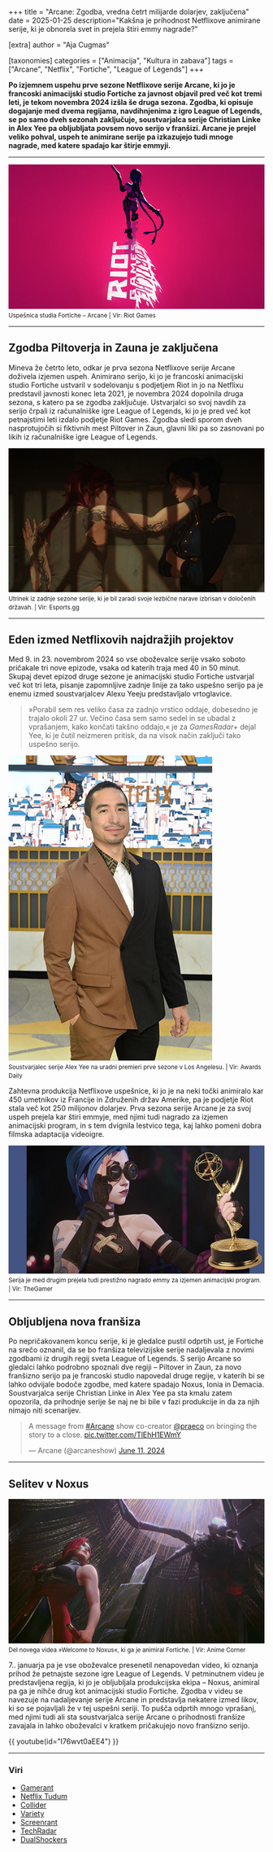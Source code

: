 +++
title = "Arcane: Zgodba, vredna četrt milijarde dolarjev, zaključena"
date = 2025-01-25
description="Kakšna je prihodnost Netflixove animirane serije, ki je obnorela svet in prejela štiri emmy nagrade?"

[extra]
author = "Aja Cugmas"

[taxonomies]
categories = ["Animacija", "Kultura in zabava"]
tags = ["Arcane", "Netflix", "Fortiche", "League of Legends"]
+++

**Po izjemnem uspehu prve sezone Netflixove serije Arcane, ki jo je francoski animacijski studio Fortiche za javnost objavil pred več kot tremi leti, je tekom novembra 2024 izšla še druga sezona. Zgodba, ki opisuje dogajanje med dvema regijama, navdihnjenima z igro League of Legends, se po samo dveh sezonah zaključuje, soustvarjalca serije Christian Linke in Alex Yee pa obljubljata povsem novo serijo v franšizi. Arcane je prejel veliko pohval, uspeh te animirane serije pa izkazujejo tudi mnoge nagrade, med katere spadajo kar štirje emmyji.**

<!-- more -->

---

![Uspešnica studia Fortiche – Arcane](slika1.jpg)\
<small>Uspešnica studia Fortiche – Arcane | Vir: Riot Games</small>  

---

## Zgodba Piltoverja in Zauna je zaključena

Mineva že četrto leto, odkar je prva sezona Netflixove serije Arcane doživela izjemen uspeh. Animirano serijo, ki jo je francoski animacijski studio Fortiche ustvaril v sodelovanju s podjetjem Riot in jo na Netflixu predstavil javnosti konec leta 2021, je novembra 2024 dopolnila druga sezona, s katero pa se zgodba zaključuje. Ustvarjalci so svoj navdih za serijo črpali iz računalniške igre League of Legends, ki jo je pred več kot petnajstimi leti izdalo podjetje Riot Games. Zgodba sledi sporom dveh nasprotujočih si fiktivnih mest Piltover in Zaun, glavni liki pa so zasnovani po likih iz računalniške igre League of Legends.

![Utrinek iz zadnje sezone serije, ki je bil zaradi svoje lezbične narave izbrisan v določenih državah.](slika2.jpg)\
<small>Utrinek iz zadnje sezone serije, ki je bil zaradi svoje lezbične narave izbrisan v določenih državah. | Vir: Esports.gg</small>

---

## Eden izmed Netflixovih najdražjih projektov

Med 9. in 23. novembrom 2024 so vse oboževalce serije vsako soboto pričakale tri nove epizode, vsaka od katerih traja med 40 in 50 minut. Skupaj devet epizod druge sezone je animacijski studio Fortiche ustvarjal več kot tri leta, pisanje zapomnljive zadnje linije za tako uspešno serijo pa je enemu izmed soustvarjalcev Alexu Yeeju predstavljalo vrtoglavice.

> »Porabil sem res veliko časa za zadnjo vrstico oddaje, dobesedno je trajalo okoli 27 ur. Večino časa sem samo sedel in se ubadal z vprašanjem, kako končati takšno oddajo,« je za *GamesRadar+* dejal Yee, ki je čutil neizmeren pritisk, da na visok način zaključi tako uspešno serijo.

![Soustvarjalec serije Alex Yee na uradni premieri prve sezone v Los Angelesu.](slika3.jpg)\
<small>Soustvarjalec serije Alex Yee na uradni premieri prve sezone v Los Angelesu. | Vir: Awards Daily</small>  

Zahtevna produkcija Netflixove uspešnice, ki jo je na neki točki animiralo kar 450 umetnikov iz Francije in Združenih držav Amerike, pa je podjetje Riot stala več kot 250 milijonov dolarjev. Prva sezona serije Arcane je za svoj uspeh prejela kar štiri emmyje, med njimi tudi nagrado za izjemen animacijski program, in s tem dvignila lestvico tega, kaj lahko pomeni dobra filmska adaptacija videoigre.

![Serija je med drugim prejela tudi prestižno nagrado emmy za izjemen animacijski program.](slika4.jpg)  
<small>Serija je med drugim prejela tudi prestižno nagrado emmy za izjemen animacijski program. | Vir: TheGamer</small>

---

## Obljubljena nova franšiza

Po nepričakovanem koncu serije, ki je gledalce pustil odprtih ust, je Fortiche na srečo oznanil, da se bo franšiza televizijske serije nadaljevala z novimi zgodbami iz drugih regij sveta League of Legends. S serijo Arcane so gledalci lahko podrobno spoznali dve regiji – Piltover in Zaun, za novo franšizno serijo pa je francoski studio napovedal druge regije, v katerih bi se lahko odvijale bodoče zgodbe, med katere spadajo Noxus, Ionia in Demacia. Soustvarjalca serije Christian Linke in Alex Yee pa sta kmalu zatem opozorila, da prihodnje serije še naj ne bi bile v fazi produkcije in da za njih nimajo niti scenarijev.

<blockquote class="twitter-tweet" data-media-max-width="560"><p lang="en" dir="ltr">A message from <a href="https://twitter.com/hashtag/Arcane?src=hash&amp;ref_src=twsrc%5Etfw">#Arcane</a> show co-creator <a href="https://twitter.com/praeco?ref_src=twsrc%5Etfw">@praeco</a> on bringing the story to a close. <a href="https://t.co/TlEhH1EWmY">pic.twitter.com/TlEhH1EWmY</a></p>&mdash; Arcane (@arcaneshow) <a href="https://twitter.com/arcaneshow/status/1800545290241667414?ref_src=twsrc%5Etfw">June 11, 2024</a></blockquote> <script async src="https://platform.twitter.com/widgets.js" charset="utf-8"></script>

---

## Selitev v Noxus

![Del novega videa »Welcome to Noxus«, ki ga je animiral Fortiche.](slika5.jpg)  
<small>Del novega videa »Welcome to Noxus«, ki ga je animiral Fortiche. | Vir: Anime Corner</small>

7.\. januarja pa je vse oboževalce presenetil nenapovedan video, ki oznanja prihod že petnajste sezone igre League of Legends. V petminutnem videu je predstavljena regija, ki jo je obljubljala produkcijska ekipa – Noxus, animiral pa ga je nihče drug kot animacijski studio Fortiche. Zgodba v videu se navezuje na nadaljevanje serije Arcane in predstavlja nekatere izmed likov, ki so se pojavljali že v tej uspešni seriji. To pušča odprtih mnogo vprašanj, med njimi tudi ali sta soustvarjalca serije Arcane o prihodnosti franšize zavajala in lahko oboževalci v kratkem pričakujejo novo franšizno serijo.

{{ youtube(id="I76wvt0aEE4") }}

---

### Viri
- [Gamerant](https://gamerant.com/arcane-success-new-league-of-legends-players-underwhelming/)  
- [Netflix Tudum](https://www.netflix.com/tudum/features/arcane-season-two-behind-the-scenes)  
- [Collider](https://collider.com/arcane-season-2-final-line-alex-yee-explained/)  
- [Variety](https://variety.com/2024/biz/news/riot-games-arcane-hollywood-netflix-most-expensive-animated-series-ever-1236196655/)  
- [Screenrant](https://screenrant.com/arcane-noxus-show-league-of-legends-trailer-op-ed/)  
- [TechRadar](https://www.techradar.com/streaming/netflix/arcane-creators-say-itll-be-a-long-time-before-the-next-league-of-legends-adaptation-lands-on-netflix-were-not-in-production-on-those-yet)  
- [DualShockers](https://www.dualshockers.com/riot-games-cinematic-video-welcome-to-noxus-arcane/)  
